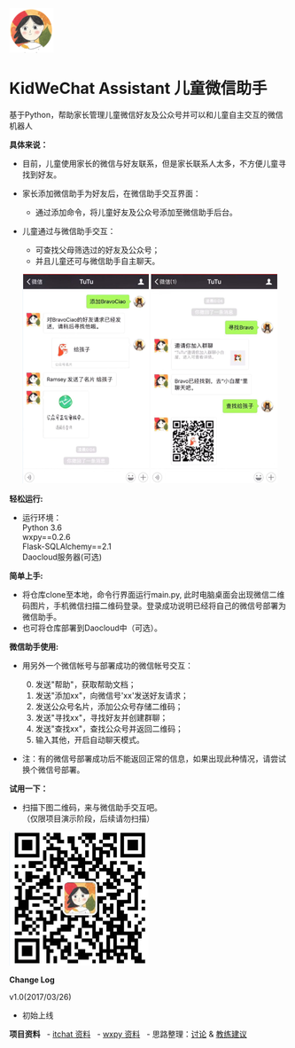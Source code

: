 ![小头像](https://github.com/hunshiouren/KidWeChat/blob/master/resources/%E5%B0%8F%E5%A4%B4%E5%83%8F.png)   
# KidWeChat Assistant 儿童微信助手 #  

基于Python，帮助家长管理儿童微信好友及公众号并可以和儿童自主交互的微信机器人


**具体来说：**  

- 目前，儿童使用家长的微信与好友联系，但是家长联系人太多，不方便儿童寻找到好友。  

- 家长添加微信助手为好友后，在微信助手交互界面：  

	- 通过添加命令，将儿童好友及公众号添加至微信助手后台。 
 
- 儿童通过与微信助手交互：  

	- 可查找父母筛选过的好友及公众号；  
	- 并且儿童还可与微信助手自主聊天。

   ![功能展示0](https://github.com/hunshiouren/KidWeChat/blob/master/resources/%E5%8A%9F%E8%83%BD%E6%BC%94%E7%A4%BA0.png)  ![功能展示1](https://github.com/hunshiouren/KidWeChat/blob/master/resources/%E5%8A%9F%E8%83%BD%E6%BC%94%E7%A4%BA1.png)

**轻松运行:**  

- 运行环境：  
Python 3.6  
wxpy==0.2.6   
Flask-SQLAlchemy==2.1  
Daocloud服务器(可选) 

**简单上手:**

- 将仓库clone至本地，命令行界面运行main.py, 此时电脑桌面会出现微信二维码图片，手机微信扫描二维码登录。登录成功说明已经将自己的微信号部署为微信助手。  
- 也可将仓库部署到Daocloud中（可选）。


**微信助手使用:**   

- 用另外一个微信帐号与部署成功的微信帐号交互：  

	0. 发送"帮助"，获取帮助文档；  
	1. 发送"添加xx"，向微信号'xx'发送好友请求；  
	2. 发送公众号名片，添加公众号存储二维码；  
	3. 发送"寻找xx"，寻找好友并创建群聊；  
	4. 发送"查找xx"，查找公众号并返回二维码；  
	5. 输入其他，开启自动聊天模式。

- 注：有的微信号部署成功后不能返回正常的信息，如果出现此种情况，请尝试换个微信号部署。  


**试用一下：**  
- 扫描下图二维码，来与微信助手交互吧。  
  （仅限项目演示阶段，后续请勿扫描） 
 
![TuTu](https://github.com/hunshiouren/KidWeChat/blob/master/resources/%E5%B0%8F%E4%BA%8C%E7%BB%B4%E7%A0%81.png)


**Change Log**  

  v1.0(2017/03/26)  

   - 初始上线
   
**项目资料**
   - [itchat 资料](https://github.com/hunshiouren/KidWeChat/issues/5)
   - [wxpy 资料](https://github.com/hunshiouren/Py103/blob/master/Chap9/note/wxpy.ipynb)
   - 思路整理：[讨论](https://github.com/hunshiouren/KidWeChat/issues/3) & [教练建议](https://github.com/hunshiouren/KidWeChat/issues/6)
   
